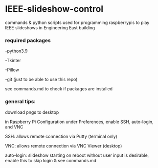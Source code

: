 # IEEE-slideshow-control
commands & python scripts used for programming raspberrypis to play IEEE slideshows in Engineering East building

### required packages

-python3.9

-Tkinter

-Pillow

-git (just to be able to use this repo)

see commands.md to check if packages are installed

### general tips:

download pngs to desktop 

in Raspberry Pi Configuration under Preferences, enable SSH, auto-login, and VNC

SSH: allows remote connection via Putty (terminal only)

VNC: allows remote connection via VNC Viewer (desktop)

auto-login: slideshow starting on reboot without user input is desirable, enable this to skip login & see commands.md
